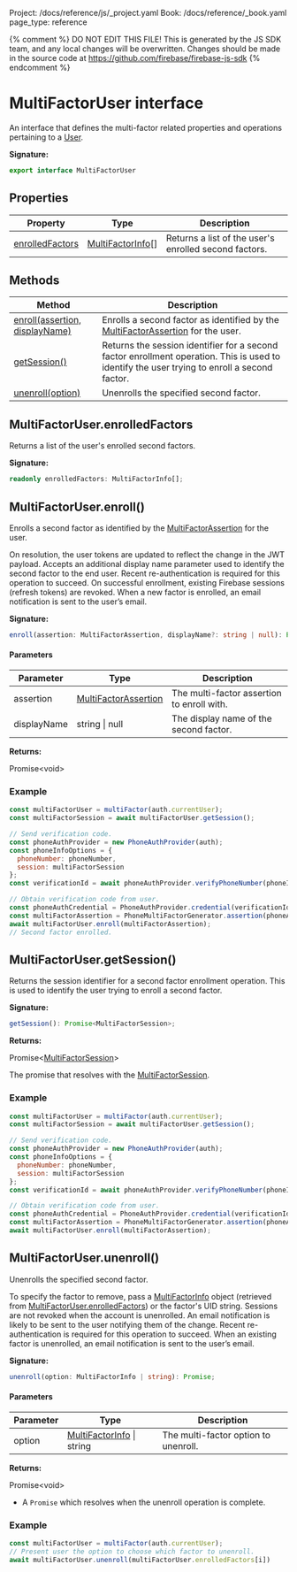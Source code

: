Project: /docs/reference/js/_project.yaml
Book: /docs/reference/_book.yaml
page_type: reference

{% comment %}
DO NOT EDIT THIS FILE!
This is generated by the JS SDK team, and any local changes will be
overwritten. Changes should be made in the source code at
https://github.com/firebase/firebase-js-sdk
{% endcomment %}

# MultiFactorUser interface
An interface that defines the multi-factor related properties and operations pertaining to a [User](./auth.user.md#user_interface)<!-- -->.

<b>Signature:</b>

```typescript
export interface MultiFactorUser 
```

## Properties

|  Property | Type | Description |
|  --- | --- | --- |
|  [enrolledFactors](./auth.multifactoruser.md#multifactoruserenrolledfactors) | [MultiFactorInfo](./auth.multifactorinfo.md#multifactorinfo_interface)<!-- -->\[\] | Returns a list of the user's enrolled second factors. |

## Methods

|  Method | Description |
|  --- | --- |
|  [enroll(assertion, displayName)](./auth.multifactoruser.md#multifactoruserenroll) | Enrolls a second factor as identified by the [MultiFactorAssertion](./auth.multifactorassertion.md#multifactorassertion_interface) for the user. |
|  [getSession()](./auth.multifactoruser.md#multifactorusergetsession) | Returns the session identifier for a second factor enrollment operation. This is used to identify the user trying to enroll a second factor. |
|  [unenroll(option)](./auth.multifactoruser.md#multifactoruserunenroll) | Unenrolls the specified second factor. |

## MultiFactorUser.enrolledFactors

Returns a list of the user's enrolled second factors.

<b>Signature:</b>

```typescript
readonly enrolledFactors: MultiFactorInfo[];
```

## MultiFactorUser.enroll()

Enrolls a second factor as identified by the [MultiFactorAssertion](./auth.multifactorassertion.md#multifactorassertion_interface) for the user.

On resolution, the user tokens are updated to reflect the change in the JWT payload. Accepts an additional display name parameter used to identify the second factor to the end user. Recent re-authentication is required for this operation to succeed. On successful enrollment, existing Firebase sessions (refresh tokens) are revoked. When a new factor is enrolled, an email notification is sent to the user’s email.

<b>Signature:</b>

```typescript
enroll(assertion: MultiFactorAssertion, displayName?: string | null): Promise;
```

#### Parameters

|  Parameter | Type | Description |
|  --- | --- | --- |
|  assertion | [MultiFactorAssertion](./auth.multifactorassertion.md#multifactorassertion_interface) | The multi-factor assertion to enroll with. |
|  displayName | string \| null | The display name of the second factor. |

<b>Returns:</b>

Promise&lt;void&gt;

### Example


```javascript
const multiFactorUser = multiFactor(auth.currentUser);
const multiFactorSession = await multiFactorUser.getSession();

// Send verification code.
const phoneAuthProvider = new PhoneAuthProvider(auth);
const phoneInfoOptions = {
  phoneNumber: phoneNumber,
  session: multiFactorSession
};
const verificationId = await phoneAuthProvider.verifyPhoneNumber(phoneInfoOptions, appVerifier);

// Obtain verification code from user.
const phoneAuthCredential = PhoneAuthProvider.credential(verificationId, verificationCode);
const multiFactorAssertion = PhoneMultiFactorGenerator.assertion(phoneAuthCredential);
await multiFactorUser.enroll(multiFactorAssertion);
// Second factor enrolled.

```

## MultiFactorUser.getSession()

Returns the session identifier for a second factor enrollment operation. This is used to identify the user trying to enroll a second factor.

<b>Signature:</b>

```typescript
getSession(): Promise<MultiFactorSession>;
```
<b>Returns:</b>

Promise&lt;[MultiFactorSession](./auth.multifactorsession.md#multifactorsession_interface)<!-- -->&gt;

The promise that resolves with the [MultiFactorSession](./auth.multifactorsession.md#multifactorsession_interface)<!-- -->.

### Example


```javascript
const multiFactorUser = multiFactor(auth.currentUser);
const multiFactorSession = await multiFactorUser.getSession();

// Send verification code.
const phoneAuthProvider = new PhoneAuthProvider(auth);
const phoneInfoOptions = {
  phoneNumber: phoneNumber,
  session: multiFactorSession
};
const verificationId = await phoneAuthProvider.verifyPhoneNumber(phoneInfoOptions, appVerifier);

// Obtain verification code from user.
const phoneAuthCredential = PhoneAuthProvider.credential(verificationId, verificationCode);
const multiFactorAssertion = PhoneMultiFactorGenerator.assertion(phoneAuthCredential);
await multiFactorUser.enroll(multiFactorAssertion);

```

## MultiFactorUser.unenroll()

Unenrolls the specified second factor.

To specify the factor to remove, pass a [MultiFactorInfo](./auth.multifactorinfo.md#multifactorinfo_interface) object (retrieved from [MultiFactorUser.enrolledFactors](./auth.multifactoruser.md#multifactoruserenrolledfactors)<!-- -->) or the factor's UID string. Sessions are not revoked when the account is unenrolled. An email notification is likely to be sent to the user notifying them of the change. Recent re-authentication is required for this operation to succeed. When an existing factor is unenrolled, an email notification is sent to the user’s email.

<b>Signature:</b>

```typescript
unenroll(option: MultiFactorInfo | string): Promise;
```

#### Parameters

|  Parameter | Type | Description |
|  --- | --- | --- |
|  option | [MultiFactorInfo](./auth.multifactorinfo.md#multifactorinfo_interface) \| string | The multi-factor option to unenroll. |

<b>Returns:</b>

Promise&lt;void&gt;

- A `Promise` which resolves when the unenroll operation is complete.

### Example


```javascript
const multiFactorUser = multiFactor(auth.currentUser);
// Present user the option to choose which factor to unenroll.
await multiFactorUser.unenroll(multiFactorUser.enrolledFactors[i])

```

